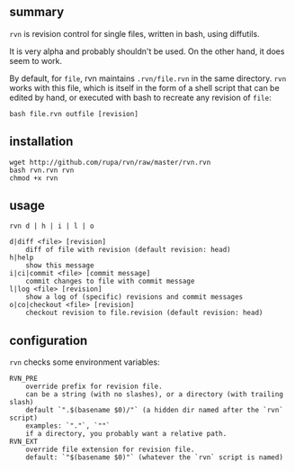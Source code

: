 ## summary

`rvn` is revision control for single files, written in bash, using diffutils.

It is very alpha and probably shouldn't be used. On the other hand, it does
seem to work.

By default, for `file`, rvn maintains `.rvn/file.rvn` in the same directory.
`rvn` works with this file, which is itself in the form of a shell script that
can be edited by hand, or executed with bash to recreate any revision of `file`:

    bash file.rvn outfile [revision]

## installation

    wget http://github.com/rupa/rvn/raw/master/rvn.rvn
    bash rvn.rvn rvn
    chmod +x rvn

## usage

    rvn d | h | i | l | o

    d|diff <file> [revision]
        diff of file with revision (default revision: head)
    h|help
        show this message
    i|ci|commit <file> [commit message]
        commit changes to file with commit message
    l|log <file> [revision]
        show a log of (specific) revisions and commit messages
    o|co|checkout <file> [revision]
        checkout revision to file.revision (default revision: head)

## configuration

`rvn` checks some environment variables:

    RVN_PRE
        override prefix for revision file.
        can be a string (with no slashes), or a directory (with trailing slash)
        default `".$(basename $0)/"` (a hidden dir named after the `rvn` script)
        examples: `"."`, `""`
        if a directory, you probably want a relative path.
    RVN_EXT
        override file extension for revision file.
        default: `"$(basename $0)"` (whatever the `rvn` script is named)
